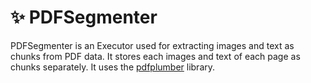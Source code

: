 # ✨ PDFSegmenter

PDFSegmenter is an Executor used for extracting images and text as chunks from PDF data. It stores each images and text of each page as chunks separately. It uses the [pdfplumber](https://github.com/jsvine/pdfplumber) library.

<!-- version=v0.3 -->
